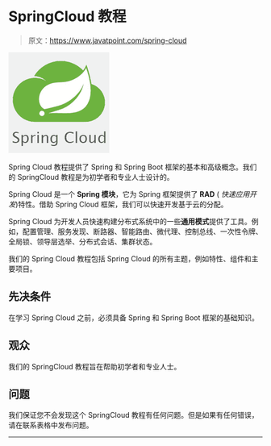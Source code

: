 # SpringCloud 教程

> 原文：<https://www.javatpoint.com/spring-cloud>

![Spring Cloud Tutorial](img/a8445d967eff15e5c238c0335ca8e8f1.png)

Spring Cloud 教程提供了 Spring 和 Spring Boot 框架的基本和高级概念。我们的 SpringCloud 教程是为初学者和专业人士设计的。

Spring Cloud 是一个 **Spring 模块**，它为 Spring 框架提供了 **RAD** ( *快速应用开发*)特性。借助 Spring Cloud 框架，我们可以快速开发基于云的分配。

Spring Cloud 为开发人员快速构建分布式系统中的一些**通用模式**提供了工具。例如，配置管理、服务发现、断路器、智能路由、微代理、控制总线、一次性令牌、全局锁、领导层选举、分布式会话、集群状态。

我们的 Spring Cloud 教程包括 Spring Cloud 的所有主题，例如特性、组件和主要项目。

## 先决条件

在学习 Spring Cloud 之前，必须具备 Spring 和 Spring Boot 框架的基础知识。

## 观众

我们的 SpringCloud 教程旨在帮助初学者和专业人士。

## 问题

我们保证您不会发现这个 SpringCloud 教程有任何问题。但是如果有任何错误，请在联系表格中发布问题。

* * *